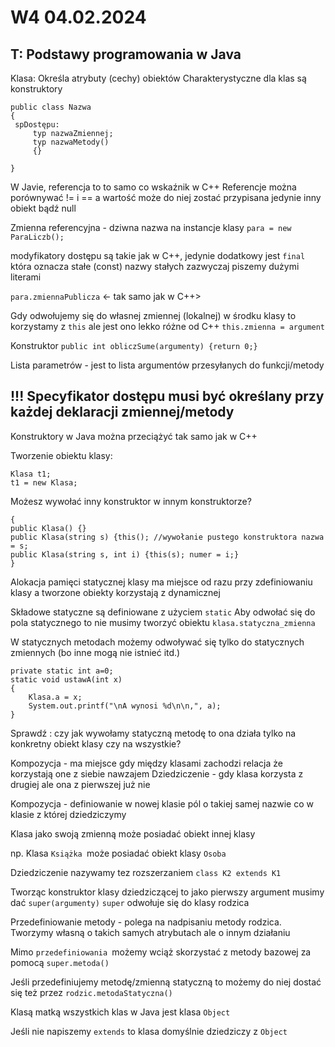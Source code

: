 W4 04.02.2024
===
T: Podstawy programowania w Java
---
Klasa: Określa atrybuty (cechy) obiektów
Charakterystyczne dla klas są konstruktory

```
public class Nazwa
{
 spDostępu:
     typ nazwaZmiennej;
     typ nazwaMetody()
     {}
     
}
```
W Javie, referencja to to samo co wskaźnik w C++
Referencje można porównywać != i == a wartość może do niej zostać przypisana jedynie inny obiekt bądź null

Zmienna referencyjna - dziwna nazwa na instancje klasy
`para = new ParaLiczb();`

modyfikatory dostępu są takie jak w C++, jedynie dodatkowy jest `final` która oznacza stałe (const)
nazwy stałych zazwyczaj piszemy dużymi literami

`para.zmiennaPublicza` <- tak samo jak w C++>

Gdy odwołujemy się do własnej zmiennej (lokalnej) w środku klasy to korzystamy z `this` ale jest ono lekko różne od C++ `this.zmienna = argument`

Konstruktor `public int obliczSume(argumenty) {return 0;}`

Lista parametrów - jest to lista argumentów przesyłanych do funkcji/metody

!!! Specyfikator dostępu musi być określany przy każdej deklaracji zmiennej/metody
---
Konstruktory w Java można przeciążyć tak samo jak w C++

Tworzenie obiektu klasy:
```
Klasa t1;
t1 = new Klasa;
```
Możesz wywołać inny konstruktor w innym konstruktorze?
```
{
public Klasa() {}
public Klasa(string s) {this(); //wywołanie pustego konstruktora nazwa = s; 
public Klasa(string s, int i) {this(s); numer = i;}
}
```

Alokacja pamięci statycznej klasy ma miejsce od razu przy zdefiniowaniu klasy a tworzone obiekty korzystają z dynamicznej

Składowe statyczne są definiowane z użyciem `static`
Aby odwołać się do pola statycznego to nie musimy tworzyć obiektu `klasa.statyczna_zmienna`

W statycznych metodach możemy odwoływać się tylko do statycznych zmiennych (bo inne mogą nie istnieć itd.)

```
private static int a=0;
static void ustawA(int x)
{
    Klasa.a = x;
    System.out.printf("\nA wynosi %d\n\n,", a);
}
```
Sprawdź : czy jak wywołamy statyczną metodę to ona działa tylko na konkretny obiekt klasy czy na wszystkie?

Kompozycja - ma miejsce gdy między klasami zachodzi relacja że korzystają one z siebie nawzajem
Dziedziczenie - gdy klasa korzysta z drugiej ale ona z pierwszej już nie

Kompozycja - definiowanie w nowej klasie pól o takiej samej nazwie co w klasie z której dziedziczymy

Klasa jako swoją zmienną może posiadać obiekt innej klasy 

np. Klasa `Książka `może posiadać obiekt klasy `Osoba`

Dziedziczenie nazywamy tez rozszerzaniem
`class K2 extends K1`

Tworząc konstruktor klasy dziedziczącej to jako pierwszy argument musimy dać `super(argumenty)`
`super` odwołuje się do klasy rodzica
  
Przedefiniowanie metody - polega na nadpisaniu metody rodzica. Tworzymy własną o takich samych atrybutach ale o innym działaniu

Mimo `przedefiniowania `możemy wciąż skorzystać z metody bazowej za pomocą `super.metoda()`

Jeśli przedefiniujemy metodę/zmienną statyczną to możemy do niej dostać się też przez `rodzic.metodaStatyczna()`

Klasą matką wszystkich klas w Java jest klasa `Object`

Jeśli nie napiszemy `extends` to klasa domyślnie dziedziczy z `Object`


